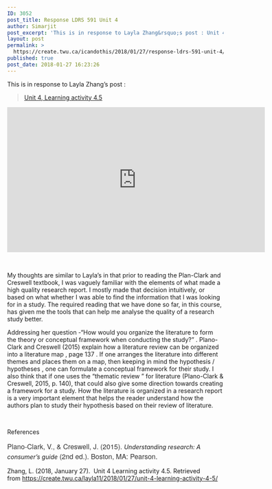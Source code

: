 ```yaml
---
ID: 3052
post_title: Response LDRS 591 Unit 4
author: Simarjit
post_excerpt: 'This is in response to Layla Zhang&rsquo;s post : Unit 4, Learning activity 4.5 &nbsp; My thoughts are similar to Layla&rsquo;s in that prior to reading the Plan-Clark and Creswell textbook, I was vaguely familiar with the elements of what made a high quality research report. I mostly made that decision intuitively, or based on [&hellip;]'
layout: post
permalink: >
  https://create.twu.ca/icandothis/2018/01/27/response-ldrs-591-unit-4/
published: true
post_date: 2018-01-27 16:23:26
---
```

This is in response to Layla Zhang&#8217;s post :

<blockquote class="wp-embedded-content" data-secret="hDYdoJIfj1"><a href="https://create.twu.ca/layla11/2018/01/27/unit-4-learning-activity-4-5/">Unit 4, Learning activity 4.5</a></p></blockquote>



<iframe class="wp-embedded-content" sandbox="allow-scripts" security="restricted" src="https://create.twu.ca/layla11/2018/01/27/unit-4-learning-activity-4-5/embed/#?secret=hDYdoJIfj1" data-secret="hDYdoJIfj1" width="600" height="338" title="&#8220;Unit 4, Learning activity 4.5&#8221; &#8212; Layla Zhang" frameborder="0" marginwidth="0" marginheight="0" scrolling="no"></iframe>

&nbsp;

My thoughts are similar to Layla&#8217;s in that prior to reading the Plan-Clark and Creswell textbook, I was vaguely familiar with the elements of what made a high quality research report. I mostly made that decision intuitively, or based on what whether I was able to find the information that I was looking for in a study. The required reading that we have done so far, in this course, has given me the tools that can help me analyse the quality of a research study better.

Addressing her question -&#8220;How would you organize the literature to form the theory or conceptual framework when conducting the study?&#8221; . Plano-Clark and Creswell (2015) explain how a literature review can be organized into a literature map , page 137 . If one arranges the literature into different themes and places them on a map, then keeping in mind the hypothesis / hypotheses , one can formulate a conceptual framework for their study. I also think that if one uses the &#8220;thematic review &#8221; for literature (Plano-Clark &amp; Creswell, 2015, p. 140), that could also give some direction towards creating a framework for a study. How the literature is organized in a research report is a very important element that helps the reader understand how the authors plan to study their hypothesis based on their review of literature.

&nbsp;

References

<span style="float: none;background-color: transparent;color: #333333;font-family: 'Libre Franklin','Helvetica Neue',helvetica,arial,sans-serif;font-size: 16px;font-style: normal;font-variant: normal;font-weight: 400;letter-spacing: normal;text-align: left;text-decoration: none;text-indent: 0px">Plano-Clark, V., &amp; Creswell, J. (2015). </span><em>Understanding research: A consumer’s guide</em><span style="float: none;background-color: transparent;color: #333333;font-family: 'Libre Franklin','Helvetica Neue',helvetica,arial,sans-serif;font-size: 16px;font-style: normal;font-variant: normal;font-weight: 400;letter-spacing: normal;text-align: left;text-decoration: none;text-indent: 0px"> (2nd ed.). Boston, MA: Pearson.</span>

Zhang, L. (2018, January 27).  Unit 4 Learning activity 4.5. Retrieved from https://create.twu.ca/layla11/2018/01/27/unit-4-learning-activity-4-5/

&nbsp;